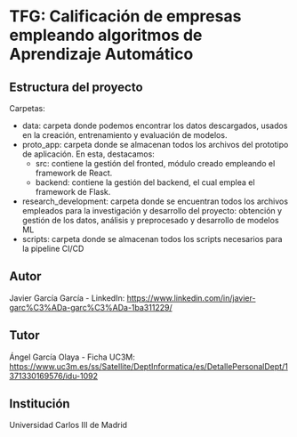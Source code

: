 # TFG: Calificación de empresas empleando algoritmos de Aprendizaje Automático

## Estructura del proyecto
Carpetas:
- data: carpeta donde podemos encontrar los datos descargados, usados en la creación, entrenamiento y evaluación de modelos.
- proto_app: carpeta donde se almacenan todos los archivos del prototipo de aplicación. En esta, destacamos:
    + src: contiene la gestión del fronted, módulo creado empleando el framework de React.
    + backend: contiene la gestión del backend, el cual emplea el framework de Flask.
- research_development: carpeta donde se encuentran todos los archivos empleados para la investigación y desarrollo del proyecto: obtención y gestión de los datos, análisis y preprocesado y desarrollo de modelos ML
- scripts: carpeta donde se almacenan todos los scripts necesarios para la pipeline CI/CD

## Autor
Javier García García - LinkedIn: https://www.linkedin.com/in/javier-garc%C3%ADa-garc%C3%ADa-1ba311229/

## Tutor
Ángel García Olaya - Ficha UC3M: https://www.uc3m.es/ss/Satellite/DeptInformatica/es/DetallePersonalDept/1371330169576/idu-1092

## Institución
Universidad Carlos III de Madrid
